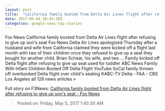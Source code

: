 ```yaml
---
layout: post
title:  "California family booted from Delta Air Lines flight after refusing to give up son's seat - Fox News"
date: 2017-05-04 20:45:30Z
categories: google-news-top-stories
---
```


Fox News California family booted from Delta Air Lines flight after refusing to give up son's seat Fox News Delta Air Lines apologized Thursday after a husband and wife from California claimed they were kicked off a flight last month with two of their children once they refused to give up a seat they bought for another child. Brian Schear, his wife, and two ... Family kicked off Delta flight after refusing to give up seat used for toddler ABC News Family With Infant Children Booted Off Delta Flight YouTube SoCal family thrown off overbooked Delta flight over child's seating KABC-TV Delta - FAA - CBS Los Angeles all 128 news articles »


Full story on F3News: [California family booted from Delta Air Lines flight after refusing to give up son's seat - Fox News](http://www.f3nws.com/n/vhs4FH)

> Posted on: Friday, May 5, 2017 1:45:30 AM

